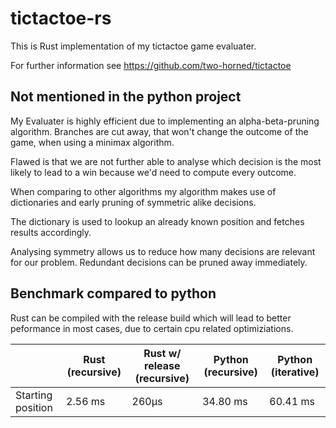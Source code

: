 # tictactoe-rs
This is Rust implementation of my tictactoe game evaluater.

For further information see https://github.com/two-horned/tictactoe

## Not mentioned in the python project
My Evaluater is highly efficient due to implementing an alpha-beta-pruning algorithm.
Branches are cut away, that won't change the outcome of the game, when using a minimax algorithm.

Flawed is that we are not further able to analyse which decision is the most likely to
lead to a win because we'd need to compute every outcome.

When comparing to other algorithms my algorithm makes use of dictionaries and
early pruning of symmetric alike decisions.

The dictionary is used to lookup an already known position and fetches
results accordingly.

Analysing symmetry allows us to reduce how many decisions are relevant for our problem.
Redundant decisions can be pruned away immediately.

## Benchmark compared to python
Rust can be compiled with the release build which will lead to better peformance in most cases,
due to certain cpu related optimiziations.

|                   | Rust (recursive) | Rust w/ release (recursive) | Python (recursive) | Python (iterative) |
|-------------------|------------------|-----------------------------|--------------------|--------------------|
| Starting position | 2.56 ms          | 260µs                       | 34.80 ms           | 60.41 ms           |

